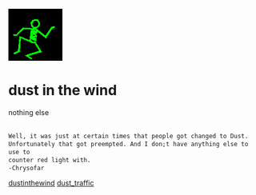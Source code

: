 ![dancer](assets/dancer.gif)

# dust in the wind

 nothing else
>
>   

```

Well, it was just at certain times that people got changed to Dust.
Unfortunately that got preempted. And I don;t have anything else to use to
counter red light with. 
-Chrysofar

```

  [dustinthewind](dustinthewind.md)  [dust_traffic](dust_traffic.md) 

 